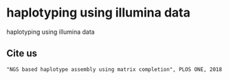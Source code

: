 # haplotyping using illumina data

haplotyping using illumina data


## Cite us
```
"NGS based haplotype assembly using matrix completion", PLOS ONE, 2018
```

